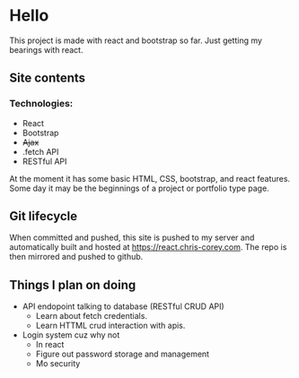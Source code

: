 # Hello

This project is made with react and bootstrap so far. Just getting my bearings with react.

## Site contents

### Technologies:

- React
- Bootstrap
- ~~Ajax~~
- .fetch API
- RESTful API

At the moment it has some basic HTML, CSS, bootstrap, and react features. Some day it may be the beginnings of a project or portfolio type page.

## Git lifecycle

When committed and pushed, this site is pushed to my server and automatically built and hosted at https://react.chris-corey.com. The repo is then mirrored and pushed to github.

## Things I plan on doing

- API endopoint talking to database (RESTful CRUD API)
  - Learn about fetch credentials.
  - Learn HTTML crud interaction with apis.
- Login system cuz why not
  - In react
  - Figure out password storage and management
  - Mo security
